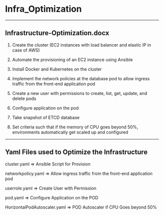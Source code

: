 # Infra_Optimization
------------------------------------------------
Infrastructure-Optimization.docx
------------------------------------------------

1. Create the cluster (EC2 instances with load balancer and elastic IP in case of AWS)

2. Automate the provisioning of an EC2 instance using Ansible 

3. Install Docker and Kubernetes on the cluster

4. Implement the network policies at the database pod to allow ingress traffic from the front-end application pod

5. Create a new user with permissions to create, list, get, update, and delete pods

6. Configure application on the pod

7. Take snapshot of ETCD database

8. Set criteria such that if the memory of CPU goes beyond 50%, environments automatically get scaled up and configured


-----------------------------------------------------
Yaml Files used to Optimize the Infrastructure 
-----------------------------------------------------

cluster.yaml => Ansible Script for Provision

networkpolicy.yaml => Allow ingress traffic from the front-end application pod

userrole.yaml => Create User with Permission

pod.yaml => Configure Application on the POD 

HorizontalPodAutoscaler.yaml => POD Autoscaler if CPU Goes beyond 50%
